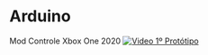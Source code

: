 # Arduino
 Mod Controle Xbox One 2020
[![Video 1º Protótipo](https://img.youtube.com/vi/ID_DO_VIDEO/maxresdefault.jpg)](https://youtu.be/jfDxemmjJ2c)

